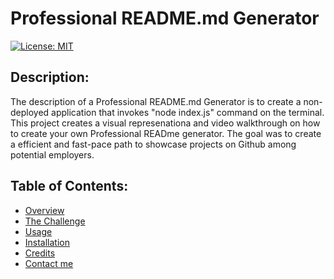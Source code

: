 # Professional README.md Generator

[![License: MIT](https://img.shields.io/badge/License-MIT-yellow.svg)](https://opensource.org/licenses/MIT)
  
## Description:
The description of a Professional README.md Generator is to create a non-deployed application that invokes "node index.js" command on the terminal.
This project creates a visual represenationa and video walkthrough on how to create your own Professional READme generator.
The goal was to create a efficient and fast-pace path to showcase projects on Github among potential employers.
## Table of Contents:
- [Overview](#overview)
- [The Challenge](#the-challenge)
- [Usage](#usage)
- [Installation](#installation)
- [Credits](#credits)
- [Contact me](#contact-me)
